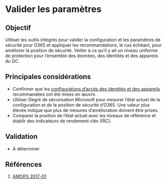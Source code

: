 # Valider les paramètres

## Objectif

Utiliser les outils intégrés pour valider la configuration et les paramètres de sécurité pour O365 et appliquer les recommandations, le cas échéant, pour améliorer la position de sécurité. Veiller à ce qu’il y ait un niveau uniforme de protection pour l’ensemble des données, des identités et des appareils du GC.

## Principales considérations

* Confirmer que les [configurations d’accès des identités et des appareils](https://docs.microsoft.com/fr-ca/microsoft-365/enterprise/microsoft-365-policies-configurations?view=o365-worldwide) recommandées ont été mises en œuvre.
* Utiliser Degré de sécurisation Microsoft pour mesurer l’état actuel de la configuration et de la position de sécurité d’O365. Une valeur plus élevée indique que plus de mesures d’amélioration doivent être prises.
* Comparer la position de l’état actuel avec les niveaux de référence et établir des indicateurs de rendement clés (IRC).

## Validation

* À déterminer

## Références

1. [AMOPS 2017-01](https://www.canada.ca/en/treasury-board-secretariat/services/access-information-privacy/security-identity-management/direction-secure-use-commercial-cloud-services-spin.html)
